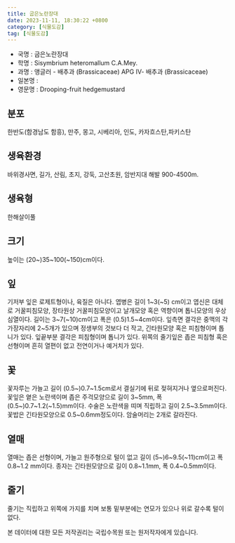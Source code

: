 ```yaml
---
title: 굽은노란장대
date: 2023-11-11, 18:30:22 +0800
category: [식물도감]
tag: [식물도감]
---
```




- 국명 : 굽은노란장대
- 학명 : Sisymbrium heteromallum C.A.Mey.
- 과명 : 앵글러 - 배추과 (Brassicaceae) APG Ⅳ- 배추과 (Brassicaceae)
- 일본명 : 
- 영문명 : Drooping-fruit hedgemustard


## 분포
한반도(함경남도 함흥), 만주, 몽고, 시베리아, 인도, 카자흐스탄,파키스탄
## 생육환경
바위경사면, 길가, 산림, 초지, 강둑, 고산초원, 암반지대 해발 900-4500m. 
## 생육형
한해살이풀
## 크기
높이는 (20~)35~100(~150)cm이다.
## 잎
기저부 잎은 로제트형이나, 육질은 아니다. 엽병은 길이 1~3(~5) cm이고 엽신은 대체로 거꿀피침모양, 장타원상 거꿀피침모양이고 날개모양 혹은 역향이며 톱니모양의 우상심열이다. 길이는 3~7(~10)cm이고 폭은 (0.5)1.5~4cm이다. 잎측면 결각은 중맥의 각 가장자리에 2~5개가 있으며 정생부의 것보다 더 작고, 긴타원모양 혹은 피침형이며 톱니가 있다. 잎끝부분 결각은 피침형이며 톱니가 있다. 위쪽의 줄기잎은 좁은 피침형 혹은 선형이며 흔히 열편이 없고 전연이거나 예거치가 있다. 
## 꽃
꽃자루는 가늘고 길이 (0.5~)0.7~1.5cm로서 결실기에 뒤로 젖혀지거나 옆으로퍼진다. 꽃잎은 옅은 노란색이며 좁은 주걱모양으로 길이 3~5mm, 폭 (0.5~)0.7~1.2(~1.5)mm이다. 수술은 노란색을 띠며 직립하고 길이 2.5~3.5mm이다. 꽃밥은 긴타원모양으로 0.5~0.6mm정도이다. 암술머리는 2개로 갈라진다.
## 열매
열매는 좁은 선형이며, 가늘고 원주형으로 털이 없고 길이 (5~)6~9.5(~11)cm이고 폭 0.8~1.2 mm이다. 종자는 긴타원모양으로 길이 0.8~1.1mm, 폭 0.4~0.5mm이다.
## 줄기
줄기는 직립하고 위쪽에 가지를 치며 보통 밑부분에는 연모가 있으나 위로 갈수록 털이 없다.






본 데이터에 대한 모든 저작권리는 국립수목원 또는 원저작자에게 있습니다.
